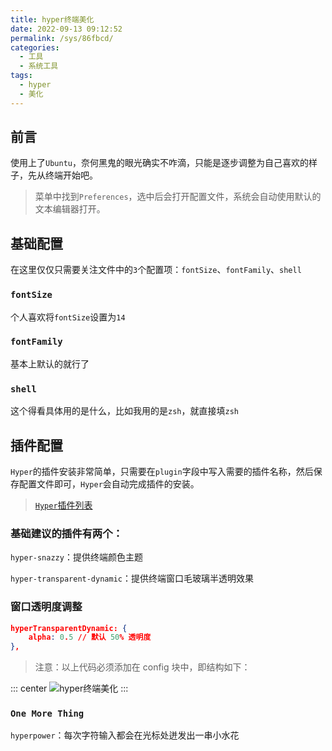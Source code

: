 ```yaml
---
title: hyper终端美化
date: 2022-09-13 09:12:52
permalink: /sys/86fbcd/
categories:
  - 工具
  - 系统工具
tags:
  - hyper
  - 美化
---
```


## 前言

使用上了`Ubuntu`，奈何黑鬼的眼光确实不咋滴，只能是逐步调整为自己喜欢的样子，先从终端开始吧。

<!-- more -->

<InArticleAdsense
    data-ad-client="ca-pub-1725717718088510"
    data-ad-slot="7426219401">
</InArticleAdsense>

> 菜单中找到`Preferences`，选中后会打开配置文件，系统会自动使用默认的文本编辑器打开。

## 基础配置

在这里仅仅只需要关注文件中的`3`个配置项：`fontSize`、`fontFamily`、`shell`

### `fontSize`

个人喜欢将`fontSize`设置为`14`

### `fontFamily`

基本上默认的就行了

### `shell`

这个得看具体用的是什么，比如我用的是`zsh`，就直接填`zsh`

## 插件配置

`Hyper`的插件安装非常简单，只需要在`plugin`字段中写入需要的插件名称，然后保存配置文件即可，`Hyper`会自动完成插件的安装。

> [`Hyper`插件列表](https://hyper.is/plugins)

### 基础建议的插件有两个：

`hyper-snazzy`：提供终端颜色主题

`hyper-transparent-dynamic`：提供终端窗口毛玻璃半透明效果

### 窗口透明度调整

``` json
hyperTransparentDynamic: {
    alpha: 0.5 // 默认 50% 透明度
},
```

> 注意：以上代码必须添加在 config 块中，即结构如下：

::: center
![hyper终端美化](https://cdn.staticaly.com/gh/xingcxb/blog_img@blog1/%E7%B3%BB%E7%BB%9F/Linux/12.png)
:::

### `One More Thing`

`hyperpower`：每次字符输入都会在光标处迸发出一串小水花
